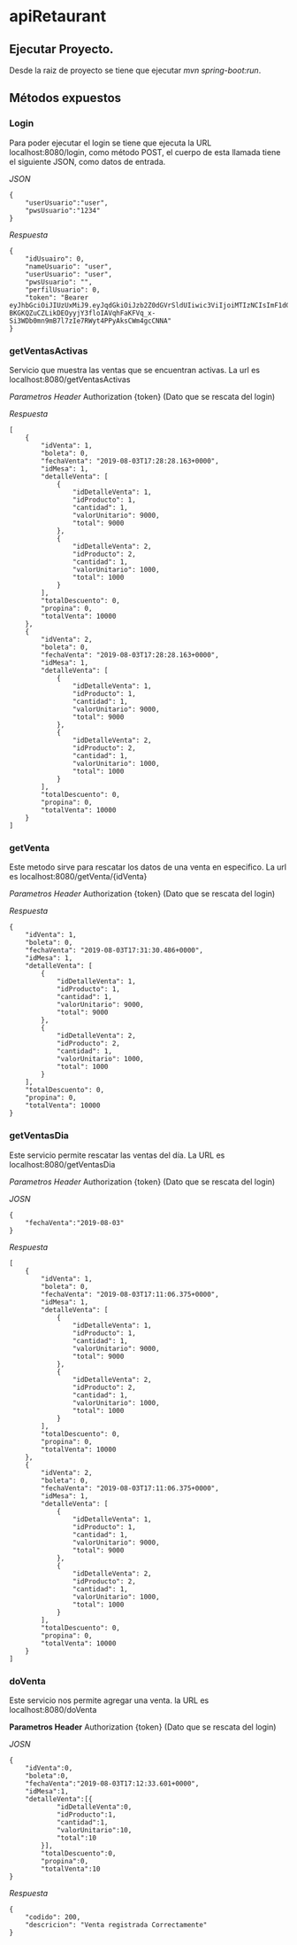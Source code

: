 # apiRetaurant
## Ejecutar Proyecto.
Desde la raiz de proyecto se tiene que ejecutar *mvn spring-boot:run*.

## Métodos expuestos

### Login

Para poder ejecutar el login se tiene que ejecuta la URL localhost:8080/login, como método POST, el cuerpo de esta llamada tiene el siguiente JSON, como datos de entrada.

*JSON*

    {
    	"userUsuario":"user",
    	"pwsUsuario":"1234"
    }

*Respuesta*

    {
        "idUsuairo": 0,
        "nameUsuario": "user",
        "userUsuario": "user",
        "pwsUsuario": "",
        "perfilUsuario": 0,
        "token": "Bearer eyJhbGciOiJIUzUxMiJ9.eyJqdGkiOiJzb2Z0dGVrSldUIiwic3ViIjoiMTIzNCIsImF1dGhvcml0aWVzIjpbIlJPTEVfVVNFUiJdLCJpYXQiOjE1NjQ4NTI3MTUsImV4cCI6MTU2NDg1MzMxNX0.DkwT6N_Q-BKGKQZuCZLikDEOyyjY3floIAVqhFaKFVq_x-Si3WDb0mn9mB7l7zIe7RWyt4PPyAksCWm4gcCNNA"
    }

### getVentasActivas
Servicio que muestra las ventas que se encuentran activas. La url es localhost:8080/getVentasActivas

*Parametros Header*
Authorization		{token} (Dato que se rescata del login)

*Respuesta*

    [
        {
            "idVenta": 1,
            "boleta": 0,
            "fechaVenta": "2019-08-03T17:28:28.163+0000",
            "idMesa": 1,
            "detalleVenta": [
                {
                    "idDetalleVenta": 1,
                    "idProducto": 1,
                    "cantidad": 1,
                    "valorUnitario": 9000,
                    "total": 9000
                },
                {
                    "idDetalleVenta": 2,
                    "idProducto": 2,
                    "cantidad": 1,
                    "valorUnitario": 1000,
                    "total": 1000
                }
            ],
            "totalDescuento": 0,
            "propina": 0,
            "totalVenta": 10000
        },
        {
            "idVenta": 2,
            "boleta": 0,
            "fechaVenta": "2019-08-03T17:28:28.163+0000",
            "idMesa": 1,
            "detalleVenta": [
                {
                    "idDetalleVenta": 1,
                    "idProducto": 1,
                    "cantidad": 1,
                    "valorUnitario": 9000,
                    "total": 9000
                },
                {
                    "idDetalleVenta": 2,
                    "idProducto": 2,
                    "cantidad": 1,
                    "valorUnitario": 1000,
                    "total": 1000
                }
            ],
            "totalDescuento": 0,
            "propina": 0,
            "totalVenta": 10000
        }
    ]

### getVenta
Este metodo sirve para rescatar los datos de una venta en especifico. La url es localhost:8080/getVenta/{idVenta}

*Parametros Header*
Authorization		{token} (Dato que se rescata del login)

*Respuesta*

    {
        "idVenta": 1,
        "boleta": 0,
        "fechaVenta": "2019-08-03T17:31:30.486+0000",
        "idMesa": 1,
        "detalleVenta": [
            {
                "idDetalleVenta": 1,
                "idProducto": 1,
                "cantidad": 1,
                "valorUnitario": 9000,
                "total": 9000
            },
            {
                "idDetalleVenta": 2,
                "idProducto": 2,
                "cantidad": 1,
                "valorUnitario": 1000,
                "total": 1000
            }
        ],
        "totalDescuento": 0,
        "propina": 0,
        "totalVenta": 10000
    }

### getVentasDia

Este servicio permite rescatar las ventas del día. La URL es localhost:8080/getVentasDia

*Parametros Header*
Authorization		{token} (Dato que se rescata del login)

*JOSN*

    {
    	"fechaVenta":"2019-08-03"
    }
 
 *Respuesta*

    [
        {
            "idVenta": 1,
            "boleta": 0,
            "fechaVenta": "2019-08-03T17:11:06.375+0000",
            "idMesa": 1,
            "detalleVenta": [
                {
                    "idDetalleVenta": 1,
                    "idProducto": 1,
                    "cantidad": 1,
                    "valorUnitario": 9000,
                    "total": 9000
                },
                {
                    "idDetalleVenta": 2,
                    "idProducto": 2,
                    "cantidad": 1,
                    "valorUnitario": 1000,
                    "total": 1000
                }
            ],
            "totalDescuento": 0,
            "propina": 0,
            "totalVenta": 10000
        },
        {
            "idVenta": 2,
            "boleta": 0,
            "fechaVenta": "2019-08-03T17:11:06.375+0000",
            "idMesa": 1,
            "detalleVenta": [
                {
                    "idDetalleVenta": 1,
                    "idProducto": 1,
                    "cantidad": 1,
                    "valorUnitario": 9000,
                    "total": 9000
                },
                {
                    "idDetalleVenta": 2,
                    "idProducto": 2,
                    "cantidad": 1,
                    "valorUnitario": 1000,
                    "total": 1000
                }
            ],
            "totalDescuento": 0,
            "propina": 0,
            "totalVenta": 10000
        }
    ]

### doVenta
Este servicio nos permite agregar una venta. la URL es localhost:8080/doVenta


**Parametros Header**
Authorization		{token} (Dato que se rescata del login)

*JOSN*

    {
    	"idVenta":0,
    	"boleta":0,
    	"fechaVenta":"2019-08-03T17:12:33.601+0000",
    	"idMesa":1,
    	"detalleVenta":[{
    			"idDetalleVenta":0,
    			"idProducto":1,
    			"cantidad":1,
    			"valorUnitario":10,
    			"total":10
    		}],
    		"totalDescuento":0,
    		"propina":0,
    		"totalVenta":10
    }

*Respuesta*

    {
        "codido": 200,
        "descricion": "Venta registrada Correctamente"
    }



